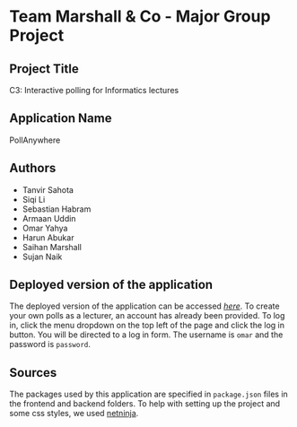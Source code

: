 # Team Marshall & Co - Major Group Project

## Project Title
C3: Interactive polling for Informatics lectures

## Application Name
PollAnywhere

## Authors
- Tanvir Sahota
- Siqi Li
- Sebastian Habram
- Armaan Uddin
- Omar Yahya
- Harun Abukar
- Saihan Marshall
- Sujan Naik

## Deployed version of the application
The deployed version of the application can be accessed *[here](http://35.177.4.198/)*.
To create your own polls as a lecturer, an account has already been provided. 
To log in, click the menu dropdown on the top left of the page and click the log in button. You will be directed to a log in form.
The username is `omar` and the password is `password`.

## Sources
The packages used by this application are specified in `package.json` files in the frontend and backend folders.
To help with setting up the project and some css styles, we used [netninja](https://github.com/iamshaunjp/MERN-Stack-Tutorial).
